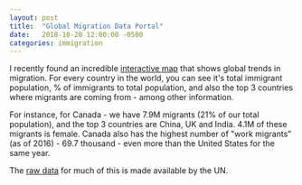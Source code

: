 ```yaml
---
layout: post
title:  "Global Migration Data Portal"
date:   2018-10-20 12:00:00 -0500
categories: immigration
---
```


I recently found an incredible [interactive map](https://migrationdataportal.org/data) that shows global trends in migration. For every country in the world, you can see it's total immigrant population, % of immigrants to total population, and also the top 3 countries where migrants are coming from - among other information.

For instance, for Canada - we have 7.9M migrants (21% of our total population), and the top 3 countries are China, UK and India. 4.1M of these migrants is female. Canada also has the highest number of "work migrants" (as of 2016) - 69.7 thousand - even more than the United States for the same year.

The [raw data](http://www.un.org/en/development/desa/population/migration/data/estimates2/estimates17.shtml) for much of this is made available by the UN.
